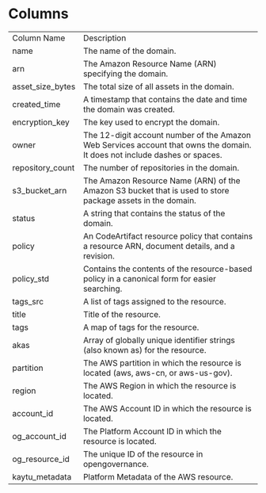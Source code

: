 # Columns  

<table>
	<tr><td>Column Name</td><td>Description</td></tr>
	<tr><td>name</td><td>The name of the domain.</td></tr>
	<tr><td>arn</td><td>The Amazon Resource Name (ARN) specifying the domain.</td></tr>
	<tr><td>asset_size_bytes</td><td>The total size of all assets in the domain.</td></tr>
	<tr><td>created_time</td><td>A timestamp that contains the date and time the domain was created.</td></tr>
	<tr><td>encryption_key</td><td>The key used to encrypt the domain.</td></tr>
	<tr><td>owner</td><td>The 12-digit account number of the Amazon Web Services account that owns the domain. It does not include dashes or spaces.</td></tr>
	<tr><td>repository_count</td><td>The number of repositories in the domain.</td></tr>
	<tr><td>s3_bucket_arn</td><td>The Amazon Resource Name (ARN) of the Amazon S3 bucket that is used to store package assets in the domain.</td></tr>
	<tr><td>status</td><td>A string that contains the status of the domain.</td></tr>
	<tr><td>policy</td><td>An CodeArtifact resource policy that contains a resource ARN, document details, and a revision.</td></tr>
	<tr><td>policy_std</td><td>Contains the contents of the resource-based policy in a canonical form for easier searching.</td></tr>
	<tr><td>tags_src</td><td>A list of tags assigned to the resource.</td></tr>
	<tr><td>title</td><td>Title of the resource.</td></tr>
	<tr><td>tags</td><td>A map of tags for the resource.</td></tr>
	<tr><td>akas</td><td>Array of globally unique identifier strings (also known as) for the resource.</td></tr>
	<tr><td>partition</td><td>The AWS partition in which the resource is located (aws, aws-cn, or aws-us-gov).</td></tr>
	<tr><td>region</td><td>The AWS Region in which the resource is located.</td></tr>
	<tr><td>account_id</td><td>The AWS Account ID in which the resource is located.</td></tr>
	<tr><td>og_account_id</td><td>The Platform Account ID in which the resource is located.</td></tr>
	<tr><td>og_resource_id</td><td>The unique ID of the resource in opengovernance.</td></tr>
	<tr><td>kaytu_metadata</td><td>Platform Metadata of the AWS resource.</td></tr>
</table>